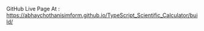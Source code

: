 GitHub Live Page At : https://abhaychothanisimform.github.io/TypeScript_Scientific_Calculator/build/